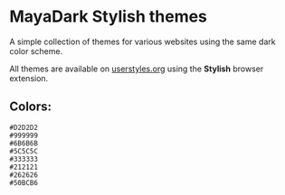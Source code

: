 # MayaDark Stylish themes

A simple collection of themes for various websites using the same dark color scheme.

All themes are available on [userstyles.org](https://userstyles.org/users/519832) using the **Stylish** browser extension.

## Colors:
```
#D2D2D2
#999999
#6B6B6B
#5C5C5C
#333333
#212121
#262626
#50BCB6
```
